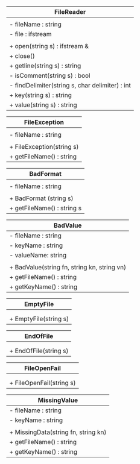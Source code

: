 | FileReader                                      |
| ----------------------------------------------- |
|                                                 |
| - fileName : string                             |
| - file : ifstream                               |
|                                                 |
| + open(string s) : ifstream &                   |
| + close()                                       |
| + getline(string s) : string                    |
| - isComment(string s) : bool                    |
| - findDelimiter(string s, char delimiter) : int |
| + key(string s) : string                        |
| + value(string s) : string                      |


| FileException             |
| ------------------------- |
|                           |
| - fileName : string       |
|                           |
| + FileException(string s) |
| + getFileName() : string  |

| BadFormat                  |
| -------------------------- |
|                            |
| - fileName : string        |
|                            |
| + BadFormat (string s)     |
| + getFileName() : string s |

| BadValue                                    |
| ------------------------------------------- |
| - fileName : string                         |
| - keyName : string                          |
| - valueName: string                         |
|                                             |
| + BadValue(string fn, string kn, string vn) |
| + getFileName() : string                    |
| + getKeyName() : string                     |

| EmptyFile                  |
| -------------------------- |
|                            |
|                            |
| + EmptyFile(string s)      |

| EndOfFile                  |
| -------------------------- |
|                            |
|                            |
| + EndOfFile(string s)      |

| FileOpenFail               |
| -------------------------- |
|                            |
|                            |
| + FileOpenFail(string s)   |

| MissingValue                        |
| ----------------------------------- |
| - fileName : string                 |
| - keyName : string                  |
|                                     |
| + MissingData(string fn, string kn) |
| + getFileName() : string            |
| + getKeyName() : string             |